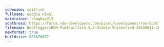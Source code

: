 ```yaml
---
codename: sailfish
fullname: Google Pixel
maintainer: shagbag913
xdathread: https://forum.xda-developers.com/pixel/development/rom-bootleggersrom-3-5-madstinky-t3877760/
filename: BootleggersROM-Pie4sailfish.4.2-Stable-Shishufied-20190611-185712.zip
newformat: true
buildsize: 883076677
---
```

